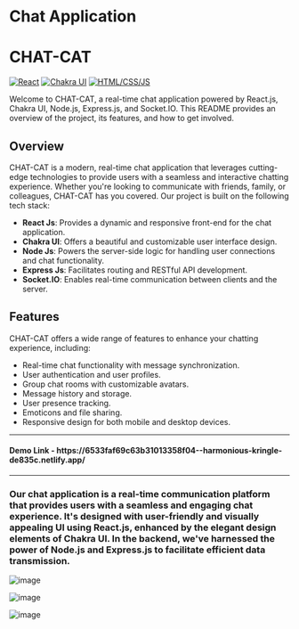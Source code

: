 # Chat Application

# CHAT-CAT
[![React](https://img.shields.io/badge/React-v17.0.2-blue)](https://reactjs.org/)
[![Chakra UI](https://img.shields.io/badge/Chakra%20UI-v1.6.0-purple)](https://chakra-ui.com/)
[![HTML/CSS/JS](https://img.shields.io/badge/HTML%2FCSS%2FJS-v5.0.0-yellow)](https://www.w3.org/)


Welcome to CHAT-CAT, a real-time chat application powered by React.js, Chakra UI, Node.js, Express.js, and Socket.IO. This README provides an overview of the project, its features, and how to get involved.

## Overview

CHAT-CAT is a modern, real-time chat application that leverages cutting-edge technologies to provide users with a seamless and interactive chatting experience. Whether you're looking to communicate with friends, family, or colleagues, CHAT-CAT has you covered. Our project is built on the following tech stack:

- **React Js**: Provides a dynamic and responsive front-end for the chat application.
- **Chakra UI**: Offers a beautiful and customizable user interface design.
- **Node Js**: Powers the server-side logic for handling user connections and chat functionality.
- **Express Js**: Facilitates routing and RESTful API development.
- **Socket.IO**: Enables real-time communication between clients and the server.

## Features

CHAT-CAT offers a wide range of features to enhance your chatting experience, including:

- Real-time chat functionality with message synchronization.
- User authentication and user profiles.
- Group chat rooms with customizable avatars.
- Message history and storage.
- User presence tracking.
- Emoticons and file sharing.
- Responsive design for both mobile and desktop devices.

<hr/>

<h4>Demo Link - https://6533faf69c63b31013358f04--harmonious-kringle-de835c.netlify.app/</h4>

<hr/>
<h3>Our chat application is a real-time communication platform that provides users with a seamless and engaging chat experience. It's designed with user-friendly and visually appealing UI using React.js, enhanced by the elegant design elements of Chakra UI. In the backend, we've harnessed the power of Node.js and Express.js to facilitate efficient data transmission.</h3>



![image](https://github.com/GowthamaViknesh/Chat-FrontEnd/assets/133188448/68dc63f2-a12c-432c-aac3-e5c40b4de911)


![image](https://github.com/GowthamaViknesh/Chat-FrontEnd/assets/133188448/1b706955-8c83-411b-b801-45922b50e1f0)


![image](https://github.com/GowthamaViknesh/Chat-FrontEnd/assets/133188448/07337983-584f-4c2f-bd65-e7d169a13235)
